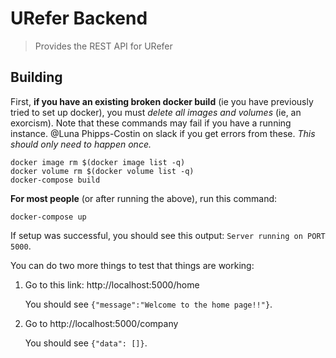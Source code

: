 # URefer Backend

> Provides the REST API for URefer

## Building

First, **if you have an existing broken docker build** (ie you have
previously tried to set up docker), you must *delete all images and volumes*
(ie, an exorcism). Note that these commands may fail if you have a running
instance. @Luna Phipps-Costin on slack if you get errors from these. *This
should only need to happen once.*

```
docker image rm $(docker image list -q)
docker volume rm $(docker volume list -q)
docker-compose build
```

**For most people** (or after running the above), run this command:

```
docker-compose up
```

If setup was successful, you should see this output: `Server running on PORT 5000`.

You can do two more things to test that things are working:

1. Go to this link: http://localhost:5000/home

   You should see `{"message":"Welcome to the home page!!"}`.

2. Go to http://localhost:5000/company

   You should see `{"data": []}`.
